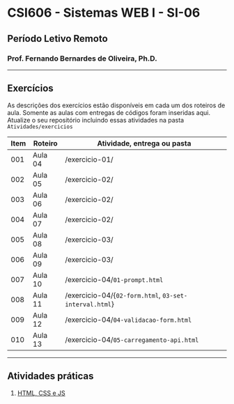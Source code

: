 # CSI606 - Sistemas WEB I - SI-06
## Período Letivo Remoto
### Prof. Fernando Bernardes de Oliveira, Ph.D.

---
## Exercícios       

As descrições dos exercícios estão disponíveis em cada um dos roteiros de aula. Somente as aulas com entregas de códigos foram inseridas aqui. Atualize o seu repositório incluindo essas atividades na pasta `Atividades/exercicios`

Item | Roteiro | Atividade, entrega ou pasta
---- | ---- | ---------------------------
001 | Aula 04 | /exercicio-01/
002 | Aula 05 | /exercicio-02/
003 | Aula 06 | /exercicio-02/
004 | Aula 07 | /exercicio-02/
005 | Aula 08 | /exercicio-03/
006 | Aula 09 | /exercicio-03/
007 | Aula 10 | /exercicio-04/`01-prompt.html`
008 | Aula 11 | /exercicio-04/{`02-form.html`, `03-set-interval.html`}
009 | Aula 12 | /exercicio-04/`04-validacao-form.html`
010 | Aula 13 | /exercicio-04/`05-carregamento-api.html`


---
## Atividades práticas  

1. [HTML, CSS e JS](./2021-01-atividade-pratica-001.md)